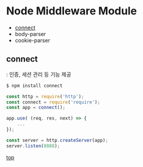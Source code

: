 # Node Middleware Module


- [connect](#connect)
- body-parser
- cookie-parser



## connect
: 인증, 세션 관리 등 기능 제공

```bash
$ npm install connect
```

```js
const http = require('http');
const connect = require('require');
const app = connect();

app.use( (req, res, next) => {
    ...
});

const server = http.createServer(app);
server.listen(8888);
```



[top](#)
